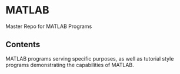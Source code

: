 # MATLAB
Master Repo for MATLAB Programs

## Contents
MATLAB programs serving specific purposes, as well as tutorial style programs demonstrating the capabilities of MATLAB.
